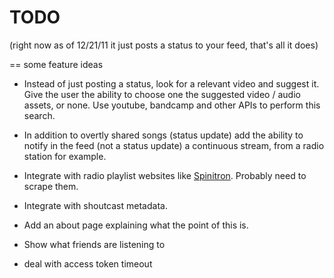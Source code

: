 TODO
====

(right now as of 12/21/11 it just posts a status to your feed, that's all it does)

== some feature ideas

* Instead of just posting a status, look for a relevant video and suggest it. Give the user the ability to choose one the suggested video / audio assets, or none.  Use youtube, bandcamp and other APIs to perform this search.

* In addition to overtly shared songs (status update) add the ability to notify in the feed (not a status update) a continuous stream, from a radio station for example.

* Integrate with radio playlist websites like [Spinitron](http://www.spinitron.com). Probably need to scrape them.

* Integrate with shoutcast metadata.

* Add an about page explaining what the point of this is.

* Show what friends are listening to

* deal with access token timeout
